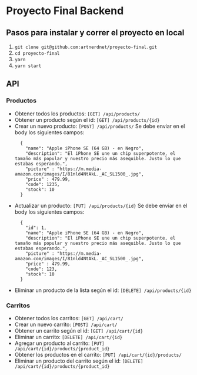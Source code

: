 # Proyecto Final Backend

## Pasos para instalar y correr el proyecto en local
1. `git clone git@github.com:artnerdnet/proyecto-final.git`
2. `cd proyecto-final`
3. `yarn`
4. `yarn start`

## API
### Productos
- Obtener todos los productos: `[GET] /api/products/`
- Obtener un producto según el id: `[GET] /api/products/{id}`
- Crear un nuevo producto: `[POST] /api/products/`
  Se debe enviar en el body los siguientes campos: 
  ```
    {
      "name": "Apple iPhone SE (64 GB) - en Negro",
      "description": "El iPhone SE une un chip superpotente, el tamaño más popular y nuestro precio más asequible. Justo lo que estabas esperando.",
      "picture" : "https://m.media-amazon.com/images/I/81nld4NtAkL._AC_SL1500_.jpg",
      "price" : 479.99,
      "code": 1235,
      "stock": 10
    }
  ```
- Actualizar un producto: `[PUT] /api/products/{id}`
  Se debe enviar en el body los siguientes campos:
  ```
    {
      "id": 1,
      "name": "Apple iPhone SE (64 GB) - en Negro",
      "description": "El iPhone SE une un chip superpotente, el tamaño más popular y nuestro precio más asequible. Justo lo que estabas esperando.",
      "picture" : "https://m.media-amazon.com/images/I/81nld4NtAkL._AC_SL1500_.jpg",
      "price" : 479.99,
      "code": 123,
      "stock": 10
    }
  ```
- Eliminar un producto de la lista según el id: `[DELETE] /api/products/{id}`

### Carritos
- Obtener todos los carritos: `[GET] /api/cart/`
- Crear un nuevo carrito: `[POST] /api/cart/`
- Obtener un carrito según el id: `[GET] /api/cart/{id}`
- Eliminar un carrito: `[DELETE] /api/cart/{id}`
- Agregar un producto al carrito: `[PUT] /api/cart/{id}/products/{product_id}`
- Obtener los productos en el carrito: `[PUT] /api/cart/{id}/products/`
- Eliminar un producto del carrito según el id: `[DELETE] /api/cart/{id}/products/{product_id}`

